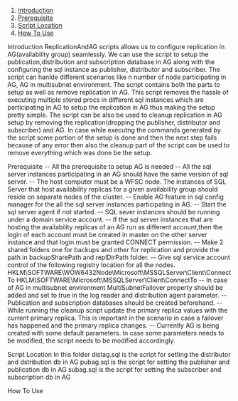 1. [Introduction](#introduction)
2. [Prerequisite](#prerequisite)
3. [Script Location](#script-location)
4. [How To Use](#how-to-use)

Introduction
ReplicationAndAG scripts allows us to configure replication in AG(availability group) seamlessly.
We can use the script to setup the publication,distribution and subscription database in AG along with the configuring the sql instance as publisher, distributor and subscriber.
The script can hanlde different scenarios like n number of node participating in AG, AG in multisubnet environment.
The script contains both the parts to setup as well as remove replication in AG.
This script removes the hassle of executing multiple stored procs in different sql instances which are participating in AG to setup the replication in AG thus making the setup pretty simple.
The script can be also be used to cleanup replication in AG setup by removing the replication(dropping the publisher, distributor and subscriber) and AG.
In case while executng the commands generated by the script some portion of the setup is done and then the next step fails because of any error then also the cleanup part of the script can be used to remove everything which was done be the setup.

Prerequisite
-- All the prerequisite to setup AG is needed
-- All the sql server instances participating in an AG should have the same version of sql server.
-- The host computer must be a WFSC node. The instances of SQL Server that host availability replicas for a 
   given availability group should reside on separate nodes of the cluster.
-- Enable AG feature in sql config manager for the all the sql server instances participating in AG.
-- Start the sql server agent if not started.
-- SQL sever instances should be running under a domain service account.
-- If the sql server instances that are hosting the availability replicas of an AG run as different account,then
   the login of each account must be created in master on the other server instance and that login must be granted CONNECT permission.
-- Make 2 shared folders one for backups and other for replication and provide the path in backupSharePath and replDirPath folder.
-- Give sql service account control of the following registry location for all the nodes.
   HKLM\SOFTWARE\WOW6432Node\Microsoft\MSSQLServer\Client\ConnectTo
   HKLM\SOFTWARE\Microsoft\MSSQLServer\Client\ConnectTo
-- In case of AG in multisubnet environment MultiSubnetFailover property should be added and set to true in the log reader
   and distribution agent parameter.
-- Publication and subscription databases should be created beforehand.
-- While running the cleanup script update the primary replica values with the current primary replica.
   This is important in the scenario in case a failover has happened and the primary replica changes.
-- Currently AG is being created with some default parameters. In case some parameters needs to be modified,
   the script needs to be modified accordingly.

Script Location
In this folder
distag.sql is the script for setting the distributor and dstribution db in AG
pubag.sql is the script for setting the publisher and publication db in AG
subag.sql is the script for setting the subscriber and subscription db in AG

How To Use
  

